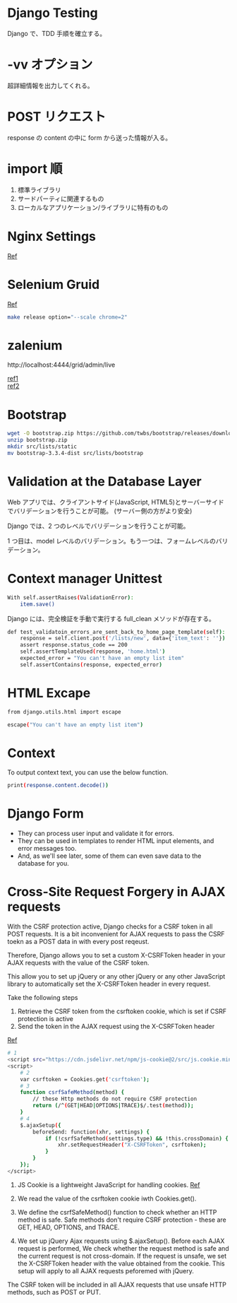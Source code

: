 # Django Testing

Django で、TDD 手順を確立する。　


# -vv オプション
超詳細情報を出力してくれる。

# POST リクエスト
response の content の中に form から送った情報が入る。

# import 順

1. 標準ライブラリ
2. サードパーティに関連するもの
3. ローカルなアプリケーション/ライブラリに特有のもの

# Nginx Settings
[Ref](https://github.com/Gpzim98/django-apache-nginx-uwsgi-vps-ubuntu)

# Selenium Gruid

[Ref](https://itnext.io/scaling-selenium-test-execution-with-kubernetes-c79bc53979f5)

```bash
make release option="--scale chrome=2"
```

# zalenium  

http://localhost:4444/grid/admin/live

[ref1](https://github.com/zalando/zalenium/blob/master/docs/docker/docker-compose.yaml)  
[ref2](https://opensource.zalando.com/zalenium/)

# Bootstrap

```bash
wget -O bootstrap.zip https://github.com/twbs/bootstrap/releases/download/v3.3.4/bootstrap-3.3.4-dist.zip
unzip bootstrap.zip 
mkdir src/lists/static
mv bootstrap-3.3.4-dist src/lists/bootstrap
```

# Validation at the Database Layer

Web アプリでは、クライアントサイド(JavaScript, HTML5)とサーバーサイドでバリデーションを行うことが可能。
(サーバー側の方がより安全)

Django では、2 つのレベルでバリデーションを行うことが可能。

1 つ目は、model レベルのバリデーション。もう一つは、フォームレベルのバリデーション。

# Context manager Unittest

```bash
With self.assertRaises(ValidationError):
    item.save()
```
Django には、完全検証を手動で実行する full_clean メソッドが存在する。


```bash
def test_validatoin_errors_are_sent_back_to_home_page_template(self):
    response = self.client.post('/lists/new', data={'item_text': ''})
    assert response.status_code == 200
    self.assertTemplateUsed(response, 'home.html')
    expected_error = "You can't have an empty list item"
    self.assertContains(response, expected_error)
```

# HTML Excape
```bash
from django.utils.html import escape

escape("You can't have an empty list item")
```

# Context

To output context text, you can use the below function.

```bash
print(response.content.decode())
```

# Django Form

* They can process user input and validate it for errors.
* They can be used in templates to render HTML input elements, and error messages too.
* And, as we'll see later, some of them can even save data to the database for you.

# Cross-Site Request Forgery in AJAX requests
With the CSRF protection active, Django checks for a CSRF token in all POST requests.
It is a bit inconvenient for AJAX requests to pass the CSRF toekn as a POST data in with every post reqeust.

Therefore, Django allows you to set a custom X-CSRFToken header in your AJAX requests with the value
of the CSRF token.

This allow you to set up jQuery or any other jQuery or any other JavaScript library to automatically 
set the X-CSRFToken header in every request.

Take the following steps

1. Retrieve the CSRF token from the csrftoken cookie, which is set if CSRF protection is active
2. Send the token in the AJAX request using the X-CSRFToken header

[Ref](https://docs.djangoproject.com/ja/2.1/ref/csrf/#ajax)

```bash
# 1
<script src="https://cdn.jsdelivr.net/npm/js-cookie@2/src/js.cookie.min.js"></script>
<script>
    # 2
    var csrftoken = Cookies.get('csrftoken');
    # 3
    function csrfSafeMethod(method) {
        // these Http methods do not require CSRF protection
        return (/^(GET|HEAD|OPTIONS|TRACE)$/.test(method));
    }
    # 4
    $.ajaxSetup({
        beforeSend: function(xhr, settings) {
            if (!csrfSafeMethod(settings.type) && !this.crossDomain) {
                xhr.setRequestHeader("X-CSRFToken", csrftoken);
            }
        }
    });
</script>
```

1. JS Cookie is a lightweight JavaScript for handling cookies.
[Ref](https://github.com/js-cookie/js-cookie)

2. We read the value of the csrftoken cookie iwth Cookies.get().

3. We define the csrfSafeMethod() function to check whether an HTTP method is safe.
   Safe methods don't require CSRF protection - these are GET, HEAD, OPTIONS, and TRACE.
   
4. We set up jQuery Ajax requests using $.ajaxSetup(). Before each AJAX request is performed,
   We check whether the request method is safe and the current request is not cross-domain.
   If the request is unsafe, we set the X-CSRFToken header with the value obtained from the cookie.
   This setup will apply to all AJAX requests peforemed with jQuery.

The CSRF token will be included in all AJAX requests that use unsafe HTTP methods, such as POST or PUT.



